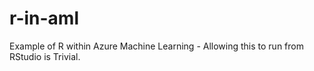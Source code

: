 # r-in-aml
Example of R within Azure Machine Learning - Allowing this to run from RStudio is Trivial. 
